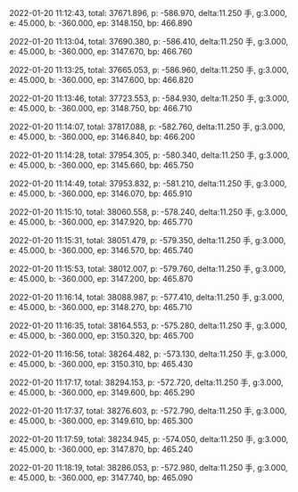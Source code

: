 2022-01-20 11:12:43, total: 37671.896, p: -586.970, delta:11.250 手, g:3.000, e: 45.000, b: -360.000, ep: 3148.150, bp: 466.890

2022-01-20 11:13:04, total: 37690.380, p: -586.410, delta:11.250 手, g:3.000, e: 45.000, b: -360.000, ep: 3147.670, bp: 466.760

2022-01-20 11:13:25, total: 37665.053, p: -586.960, delta:11.250 手, g:3.000, e: 45.000, b: -360.000, ep: 3147.600, bp: 466.820

2022-01-20 11:13:46, total: 37723.553, p: -584.930, delta:11.250 手, g:3.000, e: 45.000, b: -360.000, ep: 3148.750, bp: 466.710

2022-01-20 11:14:07, total: 37817.088, p: -582.760, delta:11.250 手, g:3.000, e: 45.000, b: -360.000, ep: 3146.840, bp: 466.200

2022-01-20 11:14:28, total: 37954.305, p: -580.340, delta:11.250 手, g:3.000, e: 45.000, b: -360.000, ep: 3145.660, bp: 465.750

2022-01-20 11:14:49, total: 37953.832, p: -581.210, delta:11.250 手, g:3.000, e: 45.000, b: -360.000, ep: 3146.070, bp: 465.910

2022-01-20 11:15:10, total: 38060.558, p: -578.240, delta:11.250 手, g:3.000, e: 45.000, b: -360.000, ep: 3147.920, bp: 465.770

2022-01-20 11:15:31, total: 38051.479, p: -579.350, delta:11.250 手, g:3.000, e: 45.000, b: -360.000, ep: 3146.570, bp: 465.740

2022-01-20 11:15:53, total: 38012.007, p: -579.760, delta:11.250 手, g:3.000, e: 45.000, b: -360.000, ep: 3147.200, bp: 465.870

2022-01-20 11:16:14, total: 38088.987, p: -577.410, delta:11.250 手, g:3.000, e: 45.000, b: -360.000, ep: 3148.270, bp: 465.710

2022-01-20 11:16:35, total: 38164.553, p: -575.280, delta:11.250 手, g:3.000, e: 45.000, b: -360.000, ep: 3150.320, bp: 465.700

2022-01-20 11:16:56, total: 38264.482, p: -573.130, delta:11.250 手, g:3.000, e: 45.000, b: -360.000, ep: 3150.310, bp: 465.430

2022-01-20 11:17:17, total: 38294.153, p: -572.720, delta:11.250 手, g:3.000, e: 45.000, b: -360.000, ep: 3149.600, bp: 465.290

2022-01-20 11:17:37, total: 38276.603, p: -572.790, delta:11.250 手, g:3.000, e: 45.000, b: -360.000, ep: 3149.610, bp: 465.300

2022-01-20 11:17:59, total: 38234.945, p: -574.050, delta:11.250 手, g:3.000, e: 45.000, b: -360.000, ep: 3147.870, bp: 465.240

2022-01-20 11:18:19, total: 38286.053, p: -572.980, delta:11.250 手, g:3.000, e: 45.000, b: -360.000, ep: 3147.740, bp: 465.090